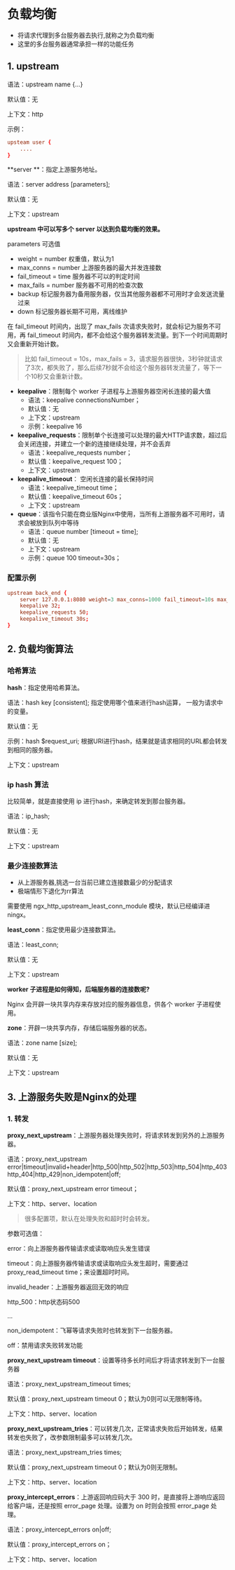 # 负载均衡



* 将请求代理到多台服务器去执行,就称之为负载均衡
* 这里的多台服务器通常承担一样的功能任务







## 1. upstream



语法：upstream name {...}

默认值：无

上下文：http

示例：

```conf
upsteam user {
    ....
}
```





**server **：指定上游服务地址。

语法：server address [parameters];

默认值：无

上下文：upstream

**upstream 中可以写多个 server 以达到负载均衡的效果。**



parameters 可选值

* weight = number 权重值，默认为1
* max_conns = number 上游服务器的最大并发连接数
* fail_timeout = time 服务器不可以的判定时间
* max_fails = number 服务器不可用的检查次数
* backup 标记服务器为备用服务器，仅当其他服务器都不可用时才会发送流量过来
* down 标记服务器长期不可用，离线维护

在 fail_timeout 时间内，出现了 max_fails 次请求失败时，就会标记为服务不可用，再 fail_timeout 时间内，都不会给这个服务器转发流量。到下一个时间周期时又会重新开始计数。

> 比如 fail_timeout = 10s，max_fails = 3，请求服务器很快，3秒钟就请求了3次，都失败了，那么后续7秒就不会给这个服务器转发流量了，等下一个10秒又会重新计数。





* **keepalive**：限制每个 worker 子进程与上游服务器空闲长连接的最大值
  * 语法：keepalive connectionsNumber；
  * 默认值：无
  * 上下文：upstream
  * 示例：keepalive 16
* **keepalive_requests**：限制单个长连接可以处理的最大HTTP请求数，超过后会关闭连接，并建立一个新的连接继续处理，并不会丢弃
  * 语法：keepalive_requests number；
  * 默认值：keepalive_request 100；
  * 上下文：upstream
* **keepalive_timeout**： 空闲长连接的最长保持时间
  * 语法：keepalive_timeout time；
  * 默认值：keepalive_timeout 60s；
  * 上下文：upstream
* **queue**：该指令只能在商业版Nginx中使用，当所有上游服务器不可用时，请求会被放到队列中等待
  * 语法：queue number [timeout = time];
  * 默认值：无
  * 上下文：upstream
  * 示例：queue 100 timeout=30s；

 



### 配置示例

```conf
upstream back_end {
	server 127.0.0.1:8080 weight=3 max_conns=1000 fail_timeout=10s max_fails=2;
	keepalive 32;
	keepalive_requests 50;
	keepalive_timeout 30s;
}
```





## 2. 负载均衡算法



### 哈希算法



**hash**：指定使用哈希算法。

语法：hash key [consistent]; 指定使用哪个值来进行hash运算， 一般为请求中的变量。

默认值：无

示例：hash $request_uri; 根据URI进行hash，结果就是请求相同的URL都会转发到相同的服务器。

上下文：upstream





### ip hash 算法

比较简单，就是直接使用 ip 进行hash，来确定转发到那台服务器。

语法：ip_hash;

默认值：无

上下文：upstream



### 最少连接数算法



* 从上游服务器,挑选一台当前已建立连接数最少的分配请求
* 极端情形下退化为rr算法



需要使用 ngx_http_upstream_least_conn_module 模块，默认已经编译进ningx。



**least_conn**：指定使用最少连接数算法。

语法：least_conn;

默认值：无

上下文：upstream



**worker 子进程是如何得知，后端服务器的连接数呢?**

Nginx 会开辟一块共享内存来存放对应的服务器信息，供各个 worker 子进程使用。



**zone**：开辟一块共享内存，存储后端服务器的状态。

语法：zone name [size];

默认值：无

上下文：upstream





## 3. 上游服务失败是Nginx的处理



### 1. 转发

**proxy_next_upstream**：上游服务器处理失败时，将请求转发到另外的上游服务器。

语法：proxy_next_upstream error|timeout|invalid+header|http_500|http_502|http_503|http_504|http_403
http_404|http_429|non_idempotent|off;

默认值：proxy_next_upstream  error timeout；

上下文：http、server、location

> 很多配置项，默认在处理失败和超时时会转发。



参数可选值：

error：向上游服务器传输请求或读取响应头发生错误

timeout：向上游服务器传输请求或读取响应头发生超时，需要通过proxy_read_timeout time；来设置超时时间。

invalid_header：上游服务器返回无效的响应

http_500：http状态码500

...

non_idempotent：飞幂等请求失败时也转发到下一台服务器。

off：禁用请求失败转发功能



**proxy_next_upstream timeout**：设置等待多长时间后才将请求转发到下一台服务器

语法：proxy_next_upstream_timeout times;

默认值：proxy_next_upstream timeout 0；默认为0则可以无限制等待。

上下文：http、server、location



**proxy_next_upstream_tries**：可以转发几次，正常请求失败后开始转发，结果转发也失败了，改参数限制最多可以转发几次。

语法：proxy_next_upstream_tries times;

默认值：proxy_next_upstream timeout 0；默认为0则无限制。

上下文：http、server、location



**proxy_intercept_errors**：上游返回响应码大于 300 时，是直接将上游响应返回给客户端，还是按照 error_page 处理。设置为 on 时则会按照 error_page 处理。

语法：proxy_intercept_errors on|off;

默认值：proxy_intercept_errors on；

上下文：http、server、location